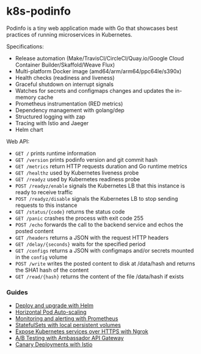 # k8s-podinfo

Podinfo is a tiny web application made with Go 
that showcases best practices of running microservices in Kubernetes.

Specifications:

* Release automation (Make/TravisCI/CircleCI/Quay.io/Google Cloud Container Builder/Skaffold/Weave Flux)
* Multi-platform Docker image (amd64/arm/arm64/ppc64le/s390x)
* Health checks (readiness and liveness)
* Graceful shutdown on interrupt signals
* Watches for secrets and configmaps changes and updates the in-memory cache
* Prometheus instrumentation (RED metrics)
* Dependency management with golang/dep
* Structured logging with zap
* Tracing with Istio and Jaeger
* Helm chart

Web API:

* `GET /` prints runtime information
* `GET /version` prints podinfo version and git commit hash 
* `GET /metrics` return HTTP requests duration and Go runtime metrics
* `GET /healthz` used by Kubernetes liveness probe
* `GET /readyz` used by Kubernetes readiness probe
* `POST /readyz/enable` signals the Kubernetes LB that this instance is ready to receive traffic
* `POST /readyz/disable` signals the Kubernetes LB to stop sending requests to this instance
* `GET /status/{code}` returns the status code
* `GET /panic` crashes the process with exit code 255
* `POST /echo` forwards the call to the backend service and echos the posted content 
* `GET /headers` returns a JSON with the request HTTP headers
* `GET /delay/{seconds}` waits for the specified period
* `GET /configs` returns a JSON with configmaps and/or secrets mounted in the `config` volume
* `POST /write` writes the posted content to disk at /data/hash and returns the SHA1 hash of the content
* `GET /read/{hash}` returns the content of the file /data/hash if exists

### Guides

* [Deploy and upgrade with Helm](docs/1-deploy.md)
* [Horizontal Pod Auto-scaling](docs/2-autoscaling.md)
* [Monitoring and alerting with Prometheus](docs/3-monitoring.md)
* [StatefulSets with local persistent volumes](docs/4-statefulsets.md)
* [Expose Kubernetes services over HTTPS with Ngrok](docs/6-ngrok.md)
* [A/B Testing with Ambassador API Gateway](docs/5-canary.md)
* [Canary Deployments with Istio](docs/7-istio.md)
